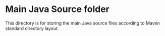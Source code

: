 # Main Java Source folder

This directory is for storing the main Java source files according to Maven standard directory layout.
